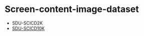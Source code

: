 # Screen-content-image-dataset

- SDU-SCICD2K
- [SDU-SCICD10K](https://github.com/SunshineSki/Screen-content-image-dataset/tree/main/SDU-SCICD10K)
